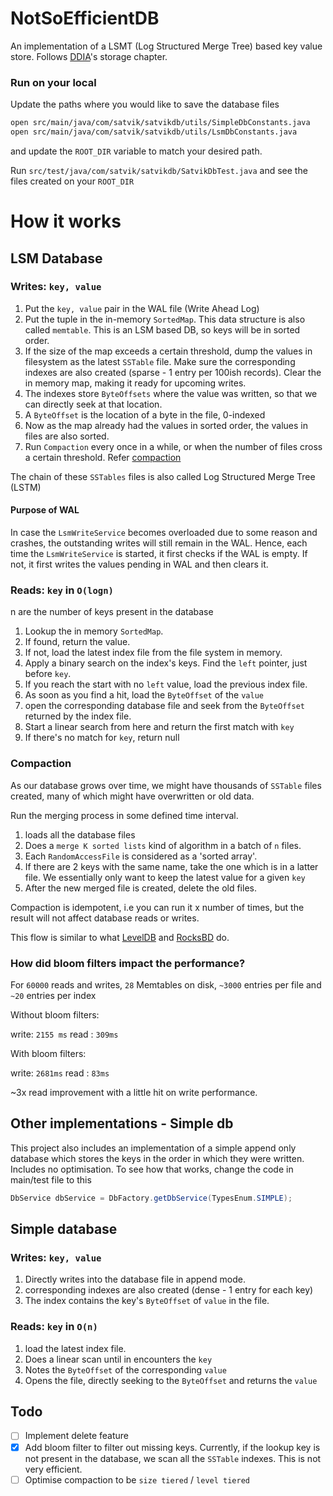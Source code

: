 # NotSoEfficientDB
An implementation of a LSMT (Log Structured Merge Tree) based key value store.
Follows [DDIA][1]'s storage chapter.

### Run on your local
Update the paths where you would like to save the database files
```bash
open src/main/java/com/satvik/satvikdb/utils/SimpleDbConstants.java
open src/main/java/com/satvik/satvikdb/utils/LsmDbConstants.java
```
and update the `ROOT_DIR` variable to match your desired path.

Run `src/test/java/com/satvik/satvikdb/SatvikDbTest.java` and see the files created on your `ROOT_DIR`


# How it works

## LSM Database

### Writes: `key, value`
1. Put the `key, value` pair in the WAL file (Write Ahead Log)
2. Put the tuple in the in-memory `SortedMap`. This data structure is also called `memtable`. This is an LSM based DB, so keys will be in sorted order. 
3. If the size of the map exceeds a certain threshold, dump the values in filesystem as the latest `SSTable` file. Make sure the corresponding indexes are also created (sparse - 1 entry per 100ish records). Clear the in memory map, making it ready for upcoming writes.
4. The indexes store `ByteOffsets` where the value was written, so that we can directly seek at that location.
5. A `ByteOffset` is the location of a byte in the file, 0-indexed 
6. Now as the map already had the values in sorted order, the values in files are also sorted.
7. Run `Compaction` every once in a while, or when the number of files cross a certain threshold. Refer [compaction](#compaction)

The chain of these `SSTables` files is also called Log Structured Merge Tree (LSTM) 

#### Purpose of WAL 
In case the `LsmWriteService` becomes overloaded due to some reason and crashes, 
the outstanding writes will still remain in the WAL. Hence,
each time the `LsmWriteService` is started, it first checks if the WAL is empty.
If not, it first writes the values pending in WAL and then clears it.


### Reads: `key` in `O(logn)`
n are the number of keys present in the database
1. Lookup the in memory `SortedMap`. 
2. If found, return the value.
3. If not, load the latest index file from the file system in memory.
4. Apply a binary search on the index's keys. Find the `left` pointer, just before `key`.
5. If you reach the start with no `left` value, load the previous index file.
6. As soon as you find a hit, load the `ByteOffset` of the `value` 
7. open the corresponding database file and seek from the `ByteOffset` returned by the index file.
8. Start a linear search from here and return the first match with `key`
9. If there's no match for `key`, return null

### Compaction

As our database grows over time, we might have thousands of `SSTable` files created, many of which might have overwritten or old data.

Run the merging process in some defined time interval.
1. loads all the database files
2. Does a `merge K sorted lists` kind of algorithm in a batch of `n` files.
3. Each `RandomAccessFile` is considered as a 'sorted array'.
4. If there are 2 keys with the same name, take the one which is in a latter file. We essentially only want to keep the latest value for a given `key`
5. After the new merged file is created, delete the old files.

Compaction is idempotent, i.e you can run it x number of times, but the result will not affect database reads or writes.

This flow is similar to what [LevelDB](https://github.com/google/leveldb) and [RocksBD](https://github.com/facebook/rocksdb) do.

### How did bloom filters impact the performance?

For `60000` reads and writes, `28` Memtables on disk,
`~3000` entries per file and `~20` entries per index

Without bloom filters:

write: `2155 ms`
read : `309ms`

With bloom filters:

write: `2681ms`
read : `83ms`

~3x read improvement with a little hit on write performance.

## Other implementations - Simple db
This project also includes an implementation of a simple append only database which stores the keys in the order in which they were written. Includes no optimisation.
To see how that works, change the code in main/test file to this
```java
DbService dbService = DbFactory.getDbService(TypesEnum.SIMPLE);
```
## Simple database
### Writes: `key, value`
1. Directly writes into the database file in append mode.
2. corresponding indexes are also created (dense - 1 entry for each key)
3. The index contains the key's `ByteOffset` of `value` in the file.


### Reads: `key` in `O(n)`
1. load the latest index file.
2. Does a linear scan until in encounters the `key`
3. Notes the `ByteOffset` of the corresponding `value`
4. Opens the file, directly seeking to the `ByteOffset` and returns the `value`

## Todo
- [ ] Implement delete feature
- [x] Add bloom filter to filter out missing keys. Currently, if the lookup key is not present in the database, we scan all the `SSTable` indexes. This is not very efficient.
- [ ] Optimise compaction to be `size tiered` / `level tiered`

[1]: https://dataintensive.net/